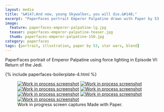 ```yaml
---
layout: media
title: "&#147;And now, young Skywalker… you will die.&#148;"
excerpt: "PaperFaces portrait Emperor Palpatine drawn with Paper by 53 on an iPad."
image: 
  feature: paperfaces-emperor-palpatine-lg.jpg
  teaser: paperfaces-emperor-palpatine-teaser.jpg
  thumb: paperfaces-emperor-palpatine-150.jpg
category: paperfaces
tags: [portrait, illustration, paper by 53, star wars, blend]
---
```


PaperFaces portrait of Emperor Palpatine using force lighting in Episode VI: Return of the Jedi.

{% include paperfaces-boilerplate-4.html %}

<figure class="third">
	<a href="{{ site.url }}/images/paperfaces-emperor-palpatine-process-1-lg.jpg"><img src="{{ site.url }}/images/paperfaces-emperor-palpatine-process-1-600.jpg" alt="Work in process screenshot"></a>
	<a href="{{ site.url }}/images/paperfaces-emperor-palpatine-process-2-lg.jpg"><img src="{{ site.url }}/images/paperfaces-emperor-palpatine-process-2-600.jpg" alt="Work in process screenshot"></a>
	<a href="{{ site.url }}/images/paperfaces-emperor-palpatine-process-3-lg.jpg"><img src="{{ site.url }}/images/paperfaces-emperor-palpatine-process-3-600.jpg" alt="Work in process screenshot"></a>
	<a href="{{ site.url }}/images/paperfaces-emperor-palpatine-process-4-lg.jpg"><img src="{{ site.url }}/images/paperfaces-emperor-palpatine-process-4-600.jpg" alt="Work in process screenshot"></a>
	<a href="{{ site.url }}/images/paperfaces-emperor-palpatine-process-5-lg.jpg"><img src="{{ site.url }}/images/paperfaces-emperor-palpatine-process-5-600.jpg" alt="Work in process screenshot"></a>
	<a href="{{ site.url }}/images/paperfaces-emperor-palpatine-process-6-lg.jpg"><img src="{{ site.url }}/images/paperfaces-emperor-palpatine-process-6-600.jpg" alt="Work in process screenshot"></a>
	<a href="{{ site.url }}/images/paperfaces-emperor-palpatine-process-7-lg.jpg"><img src="{{ site.url }}/images/paperfaces-emperor-palpatine-process-7-600.jpg" alt="Work in process screenshot"></a>
	<figcaption>Work in progress screen captures Made with Paper.</figcaption>
</figure>